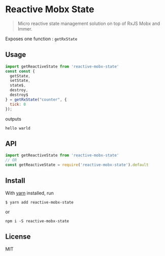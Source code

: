 # Reactive Mobx State

> Micro reactive state management solution on top of RxJS Mobx and Immer. 

Exposes one function : ```getRxState``` 

## Usage

```js
import getReactiveState from 'reactive-mobx-state'
const const {
  getState,
  setState,
  state$,
  destroy,
  destroy$
} = getRxState("counter", {
  tick: 0
});

```

outputs

```
hello warld
```

## API

```javascript
import getReactiveState from 'reactive-mobx-state'
// OR
const getReactiveState = require('reactive-mobx-state').default
```

## Install

With [yarn](https://yarnpkg.com/en/) installed, run

```
$ yarn add reactive-mobx-state
```

or 

```
npm i -S reactive-mobx-state
```


## License

MIT

